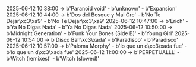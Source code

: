 2025-06-12 10:38:00 -> b'Paranoid void' - b'unknown' - b'Expansion'
2025-06-12 10:44:00 -> b'Dos del Bosque y Mai Grc' - b'No Te Dejar\xc3\xa9' - b'No Te Dejar\xc3\xa9'
2025-06-12 10:47:00 -> b'Erich' - b'Ya No Digas Nada' - b'Ya No Digas Nada'
2025-06-12 10:50:00 -> b'Midnight Generation' - b'Funk Your Bones (Side B)' - b'Young Girl'
2025-06-12 10:54:00 -> b'Disco Bah\xc3\xada' - b'Paradisco' - b'Paradisco'
2025-06-12 10:57:00 -> b'Paloma Morphy' - b'lo que un d\xc3\xada fue' - b'lo que un d\xc3\xada fue'
2025-06-12 11:00:00 -> b'PERPETUALLL' - b'Witch (remixes)' - b'Witch (slowed)'
